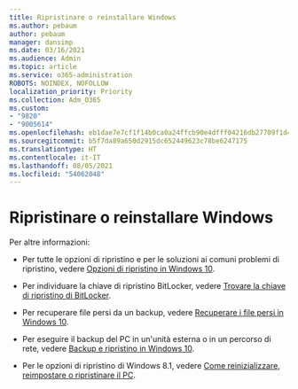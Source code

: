 ```yaml
---
title: Ripristinare o reinstallare Windows
ms.author: pebaum
author: pebaum
manager: dansimp
ms.date: 03/16/2021
ms.audience: Admin
ms.topic: article
ms.service: o365-administration
ROBOTS: NOINDEX, NOFOLLOW
localization_priority: Priority
ms.collection: Adm_O365
ms.custom:
- "9820"
- "9005614"
ms.openlocfilehash: eb1dae7e7cf1f14b0ca0a24ffcb90e4dfff04216db27709f1d4b537ff6dd2ef6
ms.sourcegitcommit: b5f7da89a650d2915dc652449623c78be6247175
ms.translationtype: HT
ms.contentlocale: it-IT
ms.lasthandoff: 08/05/2021
ms.locfileid: "54062048"
---
```

# <a name="recover-reinstall-or-restore-windows"></a>Ripristinare o reinstallare Windows

Per altre informazioni: 

- Per tutte le opzioni di ripristino e per le soluzioni ai comuni problemi di ripristino, vedere [Opzioni di ripristino in Windows 10](https://support.microsoft.com/windows/recovery-options-in-windows-10-31ce2444-7de3-818c-d626-e3b5a3024da5#bkmk_section7).

- Per individuare la chiave di ripristino BitLocker, vedere [Trovare la chiave di ripristino di BitLocker](https://support.microsoft.com/windows/find-my-bitlocker-recovery-key-fd2b3501-a4b9-61e9-f5e6-2a545ad77b3e).

- Per recuperare file persi da un backup, vedere [Recuperare i file persi in Windows 10](https://support.microsoft.com/windows/recover-lost-files-on-windows-10-61f5b28a-f5b8-3cc2-0f8e-a63cb4e1d4c4).

- Per eseguire il backup del PC in un'unità esterna o in un percorso di rete, vedere [Backup e ripristino in Windows 10](https://support.microsoft.com/windows/backup-and-restore-in-windows-10-352091d2-bb9d-3ea3-ed18-52ef2b88cbef).

- Per le opzioni di ripristino di Windows 8.1, vedere [Come reinizializzare, reimpostare o ripristinare il PC](https://support.microsoft.com/windows/how-to-refresh-reset-or-restore-your-pc-51391d9a-eb0a-84a7-69e4-c2c1fbceb8dd).